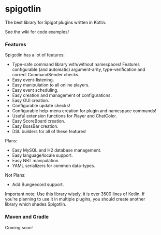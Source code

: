 # spigotlin
The best library for Spigot plugins written in Kotlin.

See the wiki for code examples!

### Features
Spigotlin has a lot of features:
- Type-safe command library with/without namespaces! Features configurable (and automatic) argument-arity, type-verification and correct CommandSender checks.
- Easy event-listening.
- Easy manipulation to all online players.
- Easy event scheduling.
- Easy creation and management of configurations.
- Easy GUI creation.
- Configurable update checks!
- Configurable help-menu creation for plugin and namespace commands!
- Useful extension functions for Player and ChatColor.
- Easy ScoreBoard creation.
- Easy BossBar creation.
- DSL builders for all of these features!

Plans:
- Easy MySQL and H2 database management.
- Easy language/locale support.
- Easy NBT manipulation.
- YAML serializers for common data-types.

Not Plans:
- Add Bungeecord support.

Important note:
Use this library wisely, it is over 3500 lines of Kotlin. If you're planning to use it in multiple plugins, you should create another library which shades Spigotlin.

### Maven and Gradle
Coming soon!
